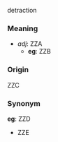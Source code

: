 detraction
### Meaning
+ _adj_: ZZA
	+ __eg__: ZZB

### Origin

ZZC

### Synonym

__eg__: ZZD

+ ZZE


